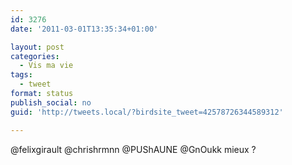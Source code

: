 ```yaml
---
id: 3276
date: '2011-03-01T13:35:34+01:00'

layout: post
categories:
  - Vis ma vie
tags:
  - tweet
format: status
publish_social: no
guid: 'http://tweets.local/?birdsite_tweet=42578726344589312'

---
```


@felixgirault @chrishrmnn @PUShAUNE @GnOukk mieux ?